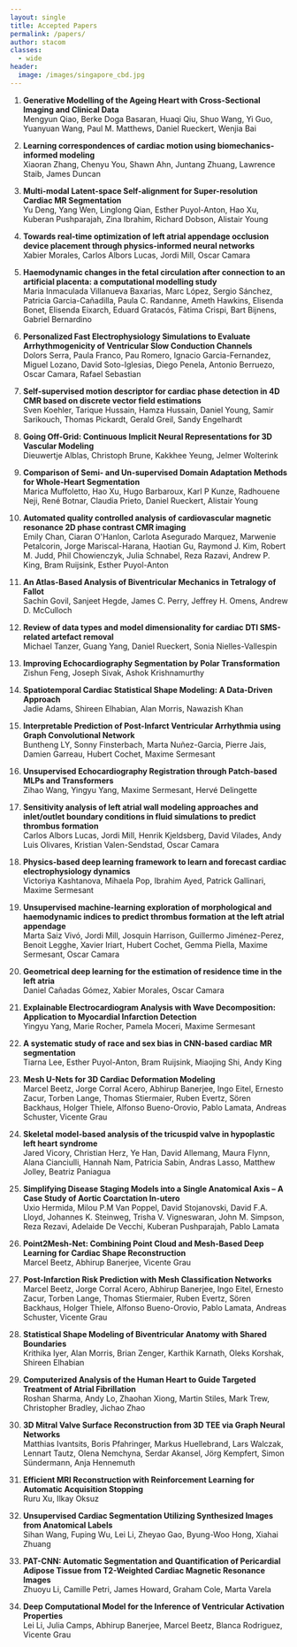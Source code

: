 ```yaml
---
layout: single
title: Accepted Papers
permalink: /papers/
author: stacom
classes:
  - wide
header:
  image: /images/singapore_cbd.jpg
---
```


1. **Generative Modelling of the Ageing Heart with Cross-Sectional Imaging and Clinical Data**
  <br>Mengyun Qiao, Berke Doga Basaran, Huaqi Qiu, Shuo Wang, Yi Guo, Yuanyuan Wang, Paul M. Matthews, Daniel Rueckert, Wenjia Bai

1. **Learning correspondences of cardiac motion using biomechanics-informed modeling**
  <br>Xiaoran Zhang, Chenyu You, Shawn Ahn, Juntang Zhuang, Lawrence Staib, James Duncan

1. **Multi-modal Latent-space Self-alignment for Super-resolution Cardiac MR Segmentation**
  <br>Yu Deng, Yang Wen, Linglong Qian, Esther Puyol-Anton, Hao Xu, Kuberan Pushparajah, Zina Ibrahim, Richard Dobson, Alistair Young

1. **Towards real-time optimization of left atrial appendage occlusion device placement through physics-informed neural networks**
  <br>Xabier Morales, Carlos Albors Lucas, Jordi Mill, Oscar Camara

1. **Haemodynamic changes in the fetal circulation after connection to an artificial placenta: a computational modelling study**
  <br>Maria Inmaculada Villanueva Baxarias, Marc López, Sergio Sánchez, Patricia Garcia-Cañadilla, Paula C. Randanne, Ameth Hawkins, Elisenda Bonet, Elisenda Eixarch, Eduard Gratacós, Fàtima Crispi, Bart Bijnens, Gabriel Bernardino

1. **Personalized Fast Electrophysiology Simulations to Evaluate Arrhythmogenicity of Ventricular Slow Conduction Channels**
  <br>Dolors Serra, Paula Franco, Pau Romero, Ignacio Garcia-Fernandez, Miguel Lozano, David Soto-Iglesias, Diego Penela, Antonio Berruezo, Oscar Camara, Rafael Sebastian

1. **Self-supervised motion descriptor for cardiac phase detection in 4D CMR based on discrete vector field estimations**
  <br>Sven Koehler, Tarique Hussain, Hamza Hussain, Daniel Young, Samir Sarikouch, Thomas Pickardt, Gerald Greil, Sandy Engelhardt

1. **Going Off-Grid: Continuous Implicit Neural Representations for 3D Vascular Modeling**
  <br>Dieuwertje Alblas, Christoph Brune, Kakkhee Yeung, Jelmer Wolterink

1. **Comparison of Semi- and Un-supervised Domain Adaptation Methods for Whole-Heart Segmentation**
  <br>Marica Muffoletto, Hao Xu, Hugo Barbaroux, Karl P Kunze, Radhouene Neji, René Botnar, Claudia Prieto, Daniel Rueckert, Alistair Young

1. **Automated quality controlled analysis of cardiovascular magnetic resonance 2D phase contrast CMR imaging**
  <br>Emily Chan, Ciaran O'Hanlon, Carlota Asegurado Marquez, Marwenie Petalcorin, Jorge Mariscal-Harana, Haotian Gu, Raymond J. Kim, Robert M. Judd, Phil Chowienczyk, Julia Schnabel, Reza Razavi, Andrew P. King, Bram Ruijsink, Esther Puyol-Anton

1. **An Atlas-Based Analysis of Biventricular Mechanics in Tetralogy of Fallot**
  <br>Sachin Govil, Sanjeet Hegde, James C. Perry, Jeffrey H. Omens, Andrew D. McCulloch

1. **Review of data types and model dimensionality for cardiac DTI SMS-related artefact removal**
  <br>Michael Tanzer, Guang Yang, Daniel Rueckert, Sonia Nielles-Vallespin

1. **Improving Echocardiography Segmentation by Polar Transformation**
  <br>Zishun Feng, Joseph Sivak, Ashok Krishnamurthy

1. **Spatiotemporal Cardiac Statistical Shape Modeling: A Data-Driven Approach**
  <br>Jadie Adams, Shireen Elhabian, Alan Morris, Nawazish Khan

1. **Interpretable Prediction of Post-Infarct Ventricular Arrhythmia using Graph Convolutional Network**
  <br>Buntheng LY, Sonny Finsterbach, Marta Nuñez-Garcia, Pierre Jais, Damien Garreau, Hubert Cochet, Maxime Sermesant

1. **Unsupervised Echocardiography Registration through Patch-based MLPs and Transformers**
  <br>Zihao Wang, Yingyu Yang, Maxime Sermesant, Hervé Delingette

1. **Sensitivity analysis of left atrial wall modeling approaches and inlet/outlet boundary conditions in fluid simulations to predict thrombus formation**
  <br>Carlos Albors Lucas, Jordi Mill, Henrik Kjeldsberg, David Vilades, Andy Luis Olivares, Kristian Valen-Sendstad, Oscar Camara

1. **Physics-based deep learning framework to learn and forecast cardiac electrophysiology dynamics**
  <br>Victoriya Kashtanova, Mihaela Pop, Ibrahim Ayed, Patrick Gallinari, Maxime Sermesant

1. **Unsupervised machine-learning exploration of morphological and haemodynamic indices to predict thrombus formation at the left atrial appendage**
  <br>Marta Saiz Vivó, Jordi Mill, Josquin Harrison, Guillermo Jiménez-Perez, Benoit Legghe, Xavier Iriart, Hubert Cochet, Gemma Piella, Maxime Sermesant, Oscar Camara

1. **Geometrical deep learning for the estimation of residence time in the left atria**
  <br>Daniel Cañadas Gómez, Xabier Morales, Oscar Camara

1. **Explainable Electrocardiogram Analysis with Wave Decomposition: Application to Myocardial Infarction Detection**
  <br>Yingyu Yang, Marie Rocher, Pamela Moceri, Maxime Sermesant

1. **A systematic study of race and sex bias in CNN-based cardiac MR segmentation**
  <br>Tiarna Lee, Esther Puyol-Anton, Bram Ruijsink, Miaojing Shi, Andy King

1. **Mesh U-Nets for 3D Cardiac Deformation Modeling**
  <br>Marcel Beetz, Jorge Corral Acero, Abhirup Banerjee, Ingo Eitel, Ernesto Zacur, Torben Lange, Thomas Stiermaier, Ruben Evertz, Sören Backhaus, Holger Thiele, Alfonso Bueno-Orovio, Pablo Lamata, Andreas Schuster, Vicente Grau

1. **Skeletal model-based analysis of the tricuspid valve in hypoplastic left heart syndrome**
  <br>Jared Vicory, Christian Herz, Ye Han, David Allemang, Maura Flynn, Alana Cianciulli, Hannah Nam, Patricia Sabin, Andras Lasso, Matthew Jolley, Beatriz Paniagua

1. **Simplifying Disease Staging Models into a Single Anatomical Axis – A Case Study of Aortic Coarctation In-utero**
  <br>Uxio Hermida, Milou P.M Van Poppel, David Stojanovski, David F.A. Lloyd, Johannes K. Steinweg, Trisha V. Vigneswaran, John M. Simpson, Reza Rezavi, Adelaide De Vecchi, Kuberan Pushparajah, Pablo Lamata

1. **Point2Mesh-Net: Combining Point Cloud and Mesh-Based Deep Learning for Cardiac Shape Reconstruction**
  <br>Marcel Beetz, Abhirup Banerjee, Vicente Grau

1. **Post-Infarction Risk Prediction with Mesh Classification Networks**
  <br>Marcel Beetz, Jorge Corral Acero, Abhirup Banerjee, Ingo Eitel, Ernesto Zacur, Torben Lange, Thomas Stiermaier, Ruben Evertz, Sören Backhaus, Holger Thiele, Alfonso Bueno-Orovio, Pablo Lamata, Andreas Schuster, Vicente Grau

1. **Statistical Shape Modeling of Biventricular Anatomy with Shared Boundaries**
  <br>Krithika Iyer, Alan Morris, Brian Zenger, Karthik Karnath, Oleks Korshak, Shireen Elhabian

1. **Computerized Analysis of the Human Heart to Guide Targeted Treatment of Atrial Fibrillation**
  <br>Roshan Sharma, Andy Lo, Zhaohan Xiong, Martin Stiles, Mark Trew, Christopher Bradley, Jichao Zhao

1. **3D Mitral Valve Surface Reconstruction from 3D TEE via Graph Neural Networks**
  <br>Matthias Ivantsits, Boris Pfahringer, Markus Huellebrand, Lars Walczak, Lennart Tautz, Olena Nemchyna, Serdar Akansel, Jörg Kempfert, Simon Sündermann, Anja Hennemuth

1. **Efficient MRI Reconstruction with Reinforcement Learning for Automatic Acquisition Stopping**
  <br>Ruru Xu, Ilkay Oksuz

1. **Unsupervised Cardiac Segmentation Utilizing Synthesized Images from Anatomical Labels**
  <br>Sihan Wang, Fuping Wu, Lei Li, Zheyao Gao, Byung-Woo Hong, Xiahai Zhuang

1. **PAT-CNN: Automatic Segmentation and Quantification of Pericardial Adipose Tissue from T2-Weighted Cardiac Magnetic Resonance Images**
  <br>Zhuoyu Li, Camille Petri, James Howard, Graham Cole, Marta Varela

1. **Deep Computational Model for the Inference of Ventricular Activation Properties**
  <br>Lei Li, Julia Camps, Abhirup Banerjee, Marcel Beetz, Blanca Rodriguez, Vicente Grau
